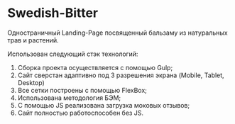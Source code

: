 # Swedish-Bitter

Одностраничный Landing-Page посвященный бальзаму из натуральных трав и растений.

Использован следующий стэк технологий:
  1. Сборка проекта осуществляется с помощью Gulp;
  2. Сайт сверстан адаптивно под 3 разрешения экрана (Mobile, Tablet, Desktop)
  3. Все сетки построены с помощью FlexBox;
  4. Использована методология БЭМ;
  5. С помощью JS реализована загрузка моковых отзывов;
  6. Сайт полностью работоспособен без JS.

